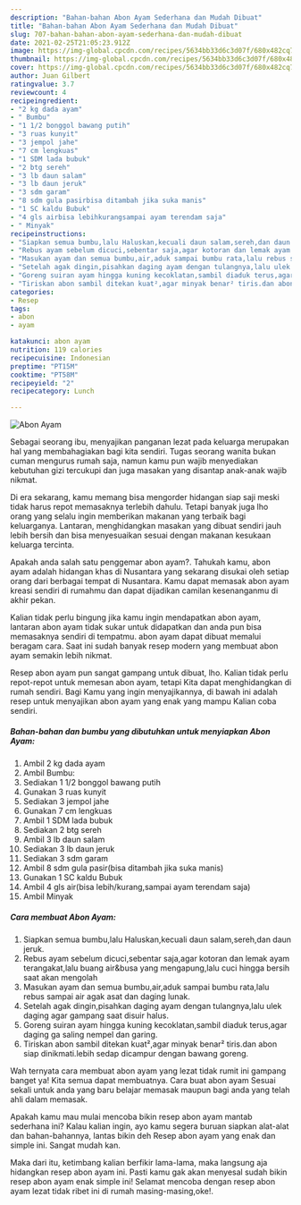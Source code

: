 ```yaml
---
description: "Bahan-bahan Abon Ayam Sederhana dan Mudah Dibuat"
title: "Bahan-bahan Abon Ayam Sederhana dan Mudah Dibuat"
slug: 707-bahan-bahan-abon-ayam-sederhana-dan-mudah-dibuat
date: 2021-02-25T21:05:23.912Z
image: https://img-global.cpcdn.com/recipes/5634bb33d6c3d07f/680x482cq70/abon-ayam-foto-resep-utama.jpg
thumbnail: https://img-global.cpcdn.com/recipes/5634bb33d6c3d07f/680x482cq70/abon-ayam-foto-resep-utama.jpg
cover: https://img-global.cpcdn.com/recipes/5634bb33d6c3d07f/680x482cq70/abon-ayam-foto-resep-utama.jpg
author: Juan Gilbert
ratingvalue: 3.7
reviewcount: 4
recipeingredient:
- "2 kg dada ayam"
- " Bumbu"
- "1 1/2 bonggol bawang putih"
- "3 ruas kunyit"
- "3 jempol jahe"
- "7 cm lengkuas"
- "1 SDM lada bubuk"
- "2 btg sereh"
- "3 lb daun salam"
- "3 lb daun jeruk"
- "3 sdm garam"
- "8 sdm gula pasirbisa ditambah jika suka manis"
- "1 SC kaldu Bubuk"
- "4 gls airbisa lebihkurangsampai ayam terendam saja"
- " Minyak"
recipeinstructions:
- "Siapkan semua bumbu,lalu Haluskan,kecuali daun salam,sereh,dan daun jeruk."
- "Rebus ayam sebelum dicuci,sebentar saja,agar kotoran dan lemak ayam terangakat,lalu buang air&amp;busa yang mengapung,lalu cuci hingga bersih saat akan mengolah"
- "Masukan ayam dan semua bumbu,air,aduk sampai bumbu rata,lalu rebus sampai air agak asat dan daging lunak."
- "Setelah agak dingin,pisahkan daging ayam dengan tulangnya,lalu ulek daging agar gampang saat disuir halus."
- "Goreng suiran ayam hingga kuning kecoklatan,sambil diaduk terus,agar daging ga saling nempel dan garing."
- "Tiriskan abon sambil ditekan kuat²,agar minyak benar² tiris.dan abon siap dinikmati.lebih sedap dicampur dengan bawang goreng."
categories:
- Resep
tags:
- abon
- ayam

katakunci: abon ayam 
nutrition: 119 calories
recipecuisine: Indonesian
preptime: "PT15M"
cooktime: "PT58M"
recipeyield: "2"
recipecategory: Lunch

---
```



![Abon Ayam](https://img-global.cpcdn.com/recipes/5634bb33d6c3d07f/680x482cq70/abon-ayam-foto-resep-utama.jpg)

Sebagai seorang ibu, menyajikan panganan lezat pada keluarga merupakan hal yang membahagiakan bagi kita sendiri. Tugas seorang  wanita bukan cuman mengurus rumah saja, namun kamu pun wajib menyediakan kebutuhan gizi tercukupi dan juga masakan yang disantap anak-anak wajib nikmat.

Di era  sekarang, kamu memang bisa mengorder hidangan siap saji meski tidak harus repot memasaknya terlebih dahulu. Tetapi banyak juga lho orang yang selalu ingin memberikan makanan yang terbaik bagi keluarganya. Lantaran, menghidangkan masakan yang dibuat sendiri jauh lebih bersih dan bisa menyesuaikan sesuai dengan makanan kesukaan keluarga tercinta. 



Apakah anda salah satu penggemar abon ayam?. Tahukah kamu, abon ayam adalah hidangan khas di Nusantara yang sekarang disukai oleh setiap orang dari berbagai tempat di Nusantara. Kamu dapat memasak abon ayam kreasi sendiri di rumahmu dan dapat dijadikan camilan kesenanganmu di akhir pekan.

Kalian tidak perlu bingung jika kamu ingin mendapatkan abon ayam, lantaran abon ayam tidak sukar untuk didapatkan dan anda pun bisa memasaknya sendiri di tempatmu. abon ayam dapat dibuat memalui beragam cara. Saat ini sudah banyak resep modern yang membuat abon ayam semakin lebih nikmat.

Resep abon ayam pun sangat gampang untuk dibuat, lho. Kalian tidak perlu repot-repot untuk memesan abon ayam, tetapi Kita dapat menghidangkan di rumah sendiri. Bagi Kamu yang ingin menyajikannya, di bawah ini adalah resep untuk menyajikan abon ayam yang enak yang mampu Kalian coba sendiri.

<!--inarticleads1-->

##### Bahan-bahan dan bumbu yang dibutuhkan untuk menyiapkan Abon Ayam:

1. Ambil 2 kg dada ayam
1. Ambil  Bumbu:
1. Sediakan 1 1/2 bonggol bawang putih
1. Gunakan 3 ruas kunyit
1. Sediakan 3 jempol jahe
1. Gunakan 7 cm lengkuas
1. Ambil 1 SDM lada bubuk
1. Sediakan 2 btg sereh
1. Ambil 3 lb daun salam
1. Sediakan 3 lb daun jeruk
1. Sediakan 3 sdm garam
1. Ambil 8 sdm gula pasir(bisa ditambah jika suka manis)
1. Gunakan 1 SC kaldu Bubuk
1. Ambil 4 gls air(bisa lebih/kurang,sampai ayam terendam saja)
1. Ambil  Minyak




<!--inarticleads2-->

##### Cara membuat Abon Ayam:

1. Siapkan semua bumbu,lalu Haluskan,kecuali daun salam,sereh,dan daun jeruk.
1. Rebus ayam sebelum dicuci,sebentar saja,agar kotoran dan lemak ayam terangakat,lalu buang air&amp;busa yang mengapung,lalu cuci hingga bersih saat akan mengolah
1. Masukan ayam dan semua bumbu,air,aduk sampai bumbu rata,lalu rebus sampai air agak asat dan daging lunak.
1. Setelah agak dingin,pisahkan daging ayam dengan tulangnya,lalu ulek daging agar gampang saat disuir halus.
1. Goreng suiran ayam hingga kuning kecoklatan,sambil diaduk terus,agar daging ga saling nempel dan garing.
1. Tiriskan abon sambil ditekan kuat²,agar minyak benar² tiris.dan abon siap dinikmati.lebih sedap dicampur dengan bawang goreng.




Wah ternyata cara membuat abon ayam yang lezat tidak rumit ini gampang banget ya! Kita semua dapat membuatnya. Cara buat abon ayam Sesuai sekali untuk anda yang baru belajar memasak maupun bagi anda yang telah ahli dalam memasak.

Apakah kamu mau mulai mencoba bikin resep abon ayam mantab sederhana ini? Kalau kalian ingin, ayo kamu segera buruan siapkan alat-alat dan bahan-bahannya, lantas bikin deh Resep abon ayam yang enak dan simple ini. Sangat mudah kan. 

Maka dari itu, ketimbang kalian berfikir lama-lama, maka langsung aja hidangkan resep abon ayam ini. Pasti kamu gak akan menyesal sudah bikin resep abon ayam enak simple ini! Selamat mencoba dengan resep abon ayam lezat tidak ribet ini di rumah masing-masing,oke!.

